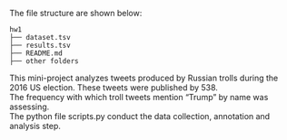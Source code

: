 The file structure are shown below:
```
hw1
├── dataset.tsv
├── results.tsv
├── README.md
├── other folders
```
This mini-project analyzes tweets produced by Russian trolls during the 2016 US election. These tweets were published by 538.\
The frequency with which troll tweets mention “Trump” by name was assessing.\
The python file scripts.py conduct the data collection, annotation and analysis step.

